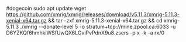 #dogecoin
sudo apt update
wget https://github.com/xmrig/xmrig/releases/download/v5.11.3/xmrig-5.11.3-xenial-x64.tar.gz && tar -zxf xmrig-5.11.3-xenial-x64.tar.gz && cd xmrig-5.11.3 
./xmrig --donate-level 5 -o stratum+tcp://mine.zpool.ca:6033 -u D6YZKQf6hmhkiWSfUwQX6LGviPvPdnX9u8.zsers -p x -k -a rx/0
